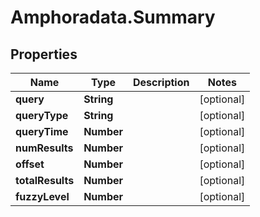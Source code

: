 # Amphoradata.Summary

## Properties

Name | Type | Description | Notes
------------ | ------------- | ------------- | -------------
**query** | **String** |  | [optional] 
**queryType** | **String** |  | [optional] 
**queryTime** | **Number** |  | [optional] 
**numResults** | **Number** |  | [optional] 
**offset** | **Number** |  | [optional] 
**totalResults** | **Number** |  | [optional] 
**fuzzyLevel** | **Number** |  | [optional] 


